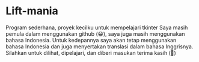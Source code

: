 # Lift-mania
Program sederhana, proyek kecilku untuk mempelajari tkinter
Saya masih pemula dalam menggunakan github (:grin:), saya juga masih menggunakan bahasa Indonesia. 
Untuk kedepannya saya akan tetap menggunakan bahasa Indonesia dan juga menyertakan translasi dalam bahasa Inggrisnya.
Silahkan untuk dilihat, dipelajari, dan diberi masukan terima kasih (:pray:)
